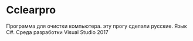 # Cclearpro
Программа для очистки компьютера. эту прогу сделали русские. Язык C#. Среда разработки Visual Studio 2017
